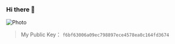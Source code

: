 ### Hi there 👋

![Photo](https://user-images.githubusercontent.com/128123168/226511788-eeda5bd2-9d97-4d48-a17d-319f9b8813cc.png)

> My Public Key： `f6bf63006a09ec798897ece4578ea0c164fd3674`
